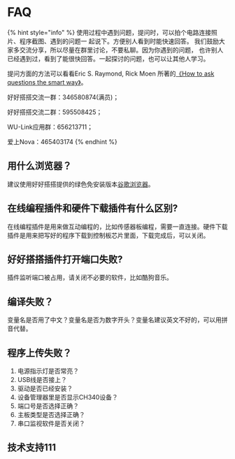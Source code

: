 # FAQ

{% hint style="info" %}
使用过程中遇到问题，提问时，可以拍个电路连接照片、程序截图、遇到的问题一 起说下。方便别人看到时能快速回答。 我们鼓励大家多交流分享，所以尽量在群里讨论，不要私聊。因为你遇到的问题， 也许别人已经遇到过，看到了能很快回答。一起探讨的问题，也可以让其他人学习。

提问方面的方法可以看看Eric S. Raymond, Rick Moen 所著的[《How to ask questions the smart way》](https://github.com/Blue-Design/How-To-Ask-Questions-The-Smart-Way)。

好好搭搭交流一群：346580874\(满员\)；

好好搭搭交流二群：595508425；

WU-Link应用群：656213711；

爱上Nova：465403174
{% endhint %}

## 用什么浏览器？

建议使用好好搭搭提供的绿色免安装版本[谷歌浏览器](http://www.haohaodada.com/Chrom.rar)。

## 在线编程插件和硬件下载插件有什么区别?

在线编程插件是用来做互动编程的，比如传感器板编程，需要一直连接。硬件下载 插件是用来把写好的程序下载到控制板芯片里面，下载完成后，可以关闭。

## 好好搭搭插件打开端口失败?

插件监听端口被占用，请关闭不必要的软件，比如酷狗音乐。

## 编译失败？

变量名是否用了中文？变量名是否为数字开头？变量名建议英文不好的，可以用拼音代替。

## 程序上传失败？

1. 电源指示灯是否常亮？
2. USB线是否接上？
3. 驱动是否已经安装？
4. 设备管理器里是否显示CH340设备？
5. 端口号是否选择正确？
6. 主板类型是否选择正确？
7. 串口监视软件是否关闭？

## 技术支持111

